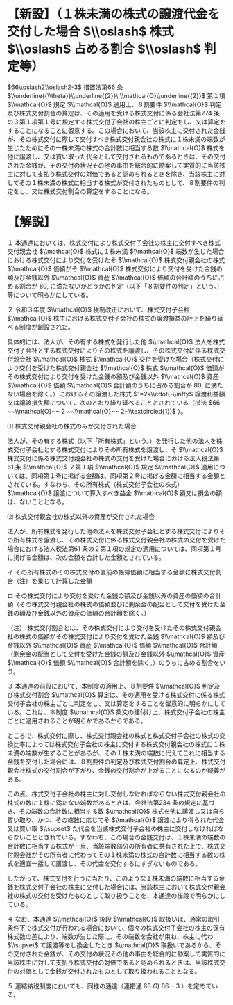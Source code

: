 # 【新設】（１株未満の株式の譲渡代金を交付した場合 $\\oslash$ 株式 $\\oslash$ 占める割合 $\\oslash$ 判定等）

$66\\oslash2\\oslash2-3$ 措置法第66 条 $\\underline{{\\theta}}\\underline{{2}}\ \\mathcal{O}\\underline{{2}}$ 第１項 $\\mathcal{O}$ 規定 $\\mathcal{O}$ 適用上、８割要件 $\\mathcal{O}$ 判定及び株式交付割合の算定は、その適用を受ける株式交付に係る会社法第774 条の３第１項第１号に規定する株式交付子会社の株主ごとに判定をし、又は算定をすることになることに留意する。この場合において、当該株主に交付された金銭が、その株式交付に際して交付すべき株式交付親会社の株式に１株未満の端数が生じたためにその一株未満の株式の合計数に相当する数 $\\mathcal{O}$ 株式を他に譲渡し、又は買い取った代金として交付されるものであるときは、その交付された金銭が、その交付の状況その他の事由を総合的に勘案して実質的に当該株主に対して支払う株式交付の対価であると認められるときを除き、当該株主に対してその１株未満の株式に相当する株式が交付されたものとして、８割要件の判定をし、又は株式交付割合の算定をすることになる。

# 【解説】

１ 本通達においては、株式交付により株式交付子会社の株主に交付すべき株式交付親会社 $\\mathcal{O}$ 株式に１株未満 $\\mathcal{O}$ 端数が生じた場合における株式交付により交付を受けたそ $\\mathcal{O}$ 株式交付親会社の株式 $\\mathcal{O}$ 価額がそ $\\mathcal{O}$ 株式交付により交付を受けた金銭の額及び金銭以外 $\\mathcal{O}$ 資産 $\\mathcal{O}$ 価額の合計額のうちに占める割合が $80,%$ に満たないかどうかの判定（以下「８割要件の判定」という。）等について明らかにしている。

２ 令和３年度 $\\mathcal{O}$ 税制改正において、株式交付子会社 $\\mathcal{O}$ 株主における株式交付子会社の株式の譲渡損益の計上を繰り延べる制度が創設された。

具体的には、法人が、その有する株式を発行した他 $\\mathcal{O}$ 法人を株式交付子会社とする株式交付によりその株式を譲渡し、その株式交付に係る株式交付親会社 $\\mathcal{O}$ 株式 $\\mathcal{O}$ 交付を受けた場合（株式交付により交付を受けた株式交付親会社 $\\mathcal{O}$ 株式 $\\mathcal{O}$ 価額がその株式交付により交付を受けた金銭の額及び金銭以外 $\\mathcal{O}$ 資産 $\\mathcal{O}$ 価額 $\\mathcal{O}$ 合計額のうちに占める割合が $80,%$ に満たない場合を除く。）におけるその譲渡した株式 $1=2k\\cdot(-\\infty$ 譲渡利益額又は譲渡損失額について、次のとおり繰り延べることとされている（措法 $66 ~~\\mathcal{O}~~ 2 ~~\\mathcal{O}~~ 2~\\textcircled{1})$ ）。

⑴ 株式交付親会社の株式のみが交付された場合

法人が、その有する株式（以下「所有株式」という。）を発行した他の法人を株式交付子会社とする株式交付によりその所有株式を譲渡し、そ $\\mathcal{O}$ 株式交付に係る株式交付親会社の株式の交付を受けた場合における法人税法第61 条 $\\mathcal{O}$ ２第１項 $\\mathcal{O}$ 規定 $\\mathcal{O}$ 適用については、同項第１号に掲げる金額は、同項第２号に掲げる金額に相当する金額とされている。すなわち、その所有株式（株式交付子会社の株式） $\\mathcal{O}$ 譲渡について算入すべき益金 $\\mathcal{O}$ 額又は損金の額は、ないこととなる。

⑵ 株式交付親会社の株式以外の資産が交付された場合

法人が、所有株式を発行した他の法人を株式交付子会社とする株式交付によりその所有株式を譲渡し、その株式交付に係る株式交付親会社の株式の交付を受けた場合における法人税法第61 条の２第１項の規定の適用については、同項第１号に掲げる金額は、次の金額を合計した金額とされている。

イ その所有株式のその株式交付の直前の帳簿価額に相当する金額に株式交付割合（注）を乗じて計算した金額

ロ その株式交付により交付を受けた金銭の額及び金銭以外の資産の価額の合計額（その株式交付親会社の株式の価額並びに剰余金の配当として交付を受けた金銭の額及び金銭以外の資産の価額の合計額を除く。）

（注） 株式交付割合とは、その株式交付により交付を受けたその株式交付親会社の株式の価額がその株式交付により交付を受けた金銭 $\\mathcal{O}$ 額及び金銭以外 $\\mathcal{O}$ 資産 $\\mathcal{O}$ 価額 $\\mathcal{O}$ 合計額（剰余金の配当として交付を受けた金銭の額及び金銭以外 $\\mathcal{O}$ 資産 $\\mathcal{O}$ 価額 $\\mathcal{O}$ 合計額を除く。）のうちに占める割合をいう。

３ 本通達の前段において、本制度の適用上、８割要件 $\\mathcal{O}$ 判定及び株式交付割合 $\\mathcal{O}$ 算定は、その適用を受ける株式交付に係る株式交付子会社の株主ごとに判定をし、又は算定をすることを留意的に明らかにしている。これは、本制度 $\\mathcal{O}$ 条文の建付け上、株式交付子会社の株主ごとに適用されることが明らかであるからである。

ところで、株式交付に際し、株式交付親会社の株式と株式交付子会社の株式の交換比率によっては株式交付子会社の株主に交付する株式交付親会社の株式に１株未満の端数が生ずることがあるが、その１株未満の端数に代えてこれに相当する金銭を交付した場合には、８割要件の判定及び株式交付割合の算定上、株式交付親会社株式の交付割合が下がり、金銭の交付割合が上がることになるのか疑義がある。

この点、株式交付子会社の株主に対し交付しなければならない株式交付親会社の株式の数に１株に満たない端数があるときは、会社法第234 条の規定に基づき、その端数の合計数に相当する数 $\\mathcal{O}$ 株式を他に譲渡し又は自ら買い取り、かつ、その端数に応じてそ $\\mathcal{O}$ 譲渡により得られた代金又は買い取 $\\supset$ た代金を当該株式交付子会社の株主に交付しなければならないこととされている。すなわち、この場合の金銭交付は、１株未満の端数の合計数に相当する株式が一旦、当該端数部分の所有者に共有された上で、株式交付親会社がその所有者に代わってその１株未満の株式の合計数に相当する数の株式を適宜一括して譲渡し、その代金を交付するにすぎないものである。

したがって、株式交付を行うに当たり、このような１株未満の端数に相当する金銭を株式交付子会社の株主に交付した場合には、当該株主において株式交付親会社の株式の交付を受けたものとして取り扱うことを、本通達の後段で明らかにしている。

４ なお、本通達 $\\mathcal{O}$ 後段 $\\mathcal{O}$ 取扱いは、通常の取引条件下で株式交付が行われる場合において、個々の株式交付子会社の株主の保有株式数の差により、端数が生じた際に、その端数を会社が束ね、株主に代わ $\\supset$ て譲渡等をし換金したとき $\\mathcal{O}$ 取扱いであるから、その交付された金銭が、その交付の状況その他の事由を総合的に勘案して実質的に当該株主に対して支払う株式交付の対価であると認められるときは、当該株式交付の対価として金銭が交付されたものとして取り扱われることとなる。

５ 連結納税制度においても、同様の通達（連措通 $68\ O)\ 86-3$ ）を定めている。